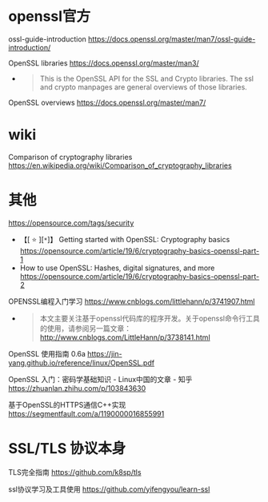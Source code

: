 
# openssl官方

ossl-guide-introduction https://docs.openssl.org/master/man7/ossl-guide-introduction/

OpenSSL libraries https://docs.openssl.org/master/man3/
- > This is the OpenSSL API for the SSL and Crypto libraries. The ssl and crypto manpages are general overviews of those libraries.

OpenSSL overviews https://docs.openssl.org/master/man7/

# wiki

Comparison of cryptography libraries https://en.wikipedia.org/wiki/Comparison_of_cryptography_libraries

# 其他

https://opensource.com/tags/security
- 【[ :star: ][`*`]】 Getting started with OpenSSL: Cryptography basics https://opensource.com/article/19/6/cryptography-basics-openssl-part-1
- How to use OpenSSL: Hashes, digital signatures, and more https://opensource.com/article/19/6/cryptography-basics-openssl-part-2

OPENSSL编程入门学习 https://www.cnblogs.com/littlehann/p/3741907.html
- > 本文主要关注基于openssl代码库的程序开发。关于openssl命令行工具的使用，请参阅另一篇文章：http://www.cnblogs.com/LittleHann/p/3738141.html

OpenSSL 使用指南 0.6a https://jin-yang.github.io/reference/linux/OpenSSL.pdf

OpenSSL 入门：密码学基础知识 - Linux中国的文章 - 知乎 https://zhuanlan.zhihu.com/p/103843630

基于OpenSSL的HTTPS通信C++实现 https://segmentfault.com/a/1190000016855991

# SSL/TLS 协议本身

TLS完全指南 https://github.com/k8sp/tls

ssl协议学习及工具使用 https://github.com/yifengyou/learn-ssl
